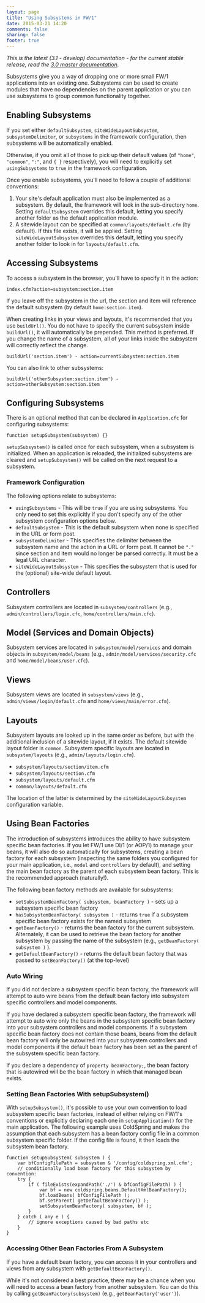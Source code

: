 ```yaml
---
layout: page
title: "Using Subsystems in FW/1"
date: 2015-03-21 14:20
comments: false
sharing: false
footer: true
---
```

_This is the latest (3.1 - develop) documentation - for the current stable release, read the [3.0 master documentation](/documentation/3.0/using-subsystems.html)._

Subsystems give you a way of dropping one or more small FW/1 applications into an existing one. Subsystems can be used to create modules that have no dependencies on the parent application or you can use subsystems to group common functionality together.

Enabling Subsystems
---
If you set either `defaultSubsystem`, `siteWideLayoutSubsystem`, `subsystemDelimiter`, or `subsystems` in the framework configuration, then subsystems will be automatically enabled.

Otherwise, if you omit all of those to pick up their default values (of `"home"`, `"common"`, `":"`, and `{ }` respectively), you will need to explicitly set `usingSubsystems` to `true` in the framework configuration.

Once you enable subsystems, you'll need to follow a couple of additional conventions:

1. Your site's default application must also be implemented as a subsystem. By default, the framework will look in the sub-directory `home`. Setting `defaultSubsystem` overrides this default, letting you specify another folder as the default application module.
1. A sitewide layout can be specified at `common/layouts/default.cfm` (by default). If this file exists, it will be applied. Setting `siteWideLayoutSubsystem` overrides this default, letting you specify another folder to look in for `layouts/default.cfm`.

Accessing Subsystems
---
To access a subsystem in the browser, you'll have to specify it in the action:

    index.cfm?action=subsystem:section.item

If you leave off the subsystem in the url, the section and item will reference the default subsystem (by default `home:section.item`).

When creating links in your views and layouts, it's recommended that you use `buildUrl()`. You do not have to specify the current subsystem inside `buildUrl()`, it will automatically be prepended. This method is preferred. If you change the name of a subsystem, all of your links inside the subsystem will correctly reflect the change.

    buildUrl('section.item') - action=currentSubsystem:section.item

You can also link to other subsystems:

    buildUrl('otherSubsystem:section.item') - action=otherSubsystem:section.item

Configuring Subsystems
---
There is an optional method that can be declared in `Application.cfc` for configuring subsystems:

    function setupSubsystem(subsystem) {}

`setupSubsystem()` is called once for each subsystem, when a subsystem is initialized. When an application is reloaded, the initialized subsystems are cleared and `setupSubsystem()` will be called on the next request to a subsystem.

### Framework Configuration

The following options relate to subsystems:

* `usingSubsystems` - This will be `true` if you are using subsystems. You only need to set this explicitly if you don't specify any of the other subsystem configuration options below.
* `defaultSubsystem` - This is the default subsystem when none is specified in the URL or form post.
* `subsystemDelimiter` - This specifies the delimiter between the subsystem name and the action in a URL or form post. It cannot be `"."` since section and item would no longer be parsed correctly. It must be a legal URL character.
* `siteWideLayoutSubsystem` - This specifies the subsystem that is used for the (optional) site-wide default layout.

Controllers
---
Subsystem controllers are located in `subsystem/controllers` (e.g., `admin/controllers/login.cfc`, `home/controllers/main.cfc`).

Model (Services and Domain Objects)
---
Subsystem services are located in `subsystem/model/services` and domain objects in `subsystem/model/beans` (e.g., `admin/model/services/security.cfc` and `home/model/beans/user.cfc`).

Views
---
Subsystem views are located in `subsystem/views` (e.g., `admin/views/login/default.cfm` and `home/views/main/error.cfm`). 

Layouts
---
Subsystem layouts are looked up in the same order as before, but with the additional inclusion of a sitewide layout, if it exists. The default sitewide layout folder is `common`. Subsystem specific layouts are located in `subsystem/layouts` (e.g., `admin/layouts/login.cfm`).

* `subsystem/layouts/section/item.cfm`
* `subsystem/layouts/section.cfm`
* `subsystem/layouts/default.cfm`
* `common/layouts/default.cfm`

The location of the latter is determined by the `siteWideLayoutSubsystem` configuration variable.

Using Bean Factories
---
The introduction of subsystems introduces the ability to have subsystem specific bean factories. If you let FW/1 use DI/1 (or AOP/1) to manage your beans, it will also do so automatically for subsystems, creating a bean factory for each subsystem (inspecting the same folders you configured for your main application, i.e., `model` and `controllers` by default), and setting the main bean factory as the parent of each subsystem bean factory. This is the recommended approach (naturally!).

The following bean factory methods are available for subsystems:

* `setSubsystemBeanFactory( subsystem, beanFactory )` - sets up a subsystem specific bean factory 
* `hasSubsystemBeanFactory( subsystem )` - returns `true` if a subsystem specific bean factory exists for the named subsystem
* `getBeanFactory()` - returns the bean factory for the current subsystem. Alternately, it can be used to retrieve the bean factory for another subsystem by passing the name of the subsystem (e.g., `getBeanFactory( subsystem )` ).
* `getDefaultBeanFactory()` - returns the default bean factory that was passed to `setBeanFactory()` (at the top-level)

### Auto Wiring

If you did not declare a subsystem specific bean factory, the framework will attempt to auto wire beans from the default bean factory into subsystem specific controllers and model components.

If you have declared a subsystem specific bean factory, the framework will attempt to auto wire only the beans in the subsystem specific bean factory into your subsystem controllers and model components. If a subsystem specific bean factory does not contain those beans, beans from the default bean factory will only be autowired into your subsystem controllers and model components if the default bean factory has been set as the parent of the subsystem specific bean factory.

If you declare a dependency of `property beanFactory;`, the bean factory that is autowired will be the bean factory in which that managed bean exists.

### Setting Bean Factories With setupSubsystem()

With `setupSubsystem()`, it's possible to use your own convention to load subsystem specific bean factories, instead of either relying on FW/1's conventions or explicitly declaring each one in `setupApplication()` for the main application. The following example uses ColdSpring and makes the assumption that each subsystem has a bean factory config file in a common subsystem specific folder. If the config file is found, it then loads the subsystem bean factory.

    function setupSubsystem( subsystem ) {
        var bfConfigFilePath = subsystem & '/config/coldspring.xml.cfm';
        // conditionally load bean factory for this subsystem by convention:
        try {
            if ( fileExists(expandPath('./') & bfConfigFilePath) ) {
                var bf = new coldspring.beans.DefaultXmlBeanFactory();
                bf.loadBeans( bfConfigFilePath );
                bf.setParent( getDefaultBeanFactory() );
                setSubsystemBeanFactory( subsystem, bf );
            }
        } catch ( any e ) {
            // ignore exceptions caused by bad paths etc
        }
    }

### Accessing Other Bean Factories From A Subsystem

If you have a default bean factory, you can access it in your controllers and views from any subsystem with `getDefaultBeanFactory()`.

While it's not considered a best practice, there may be a chance when you will need to access a bean factory from another subsystem. You can do this by calling `getBeanFactory(subsystem)` (e.g., `getBeanFactory('user')`).
